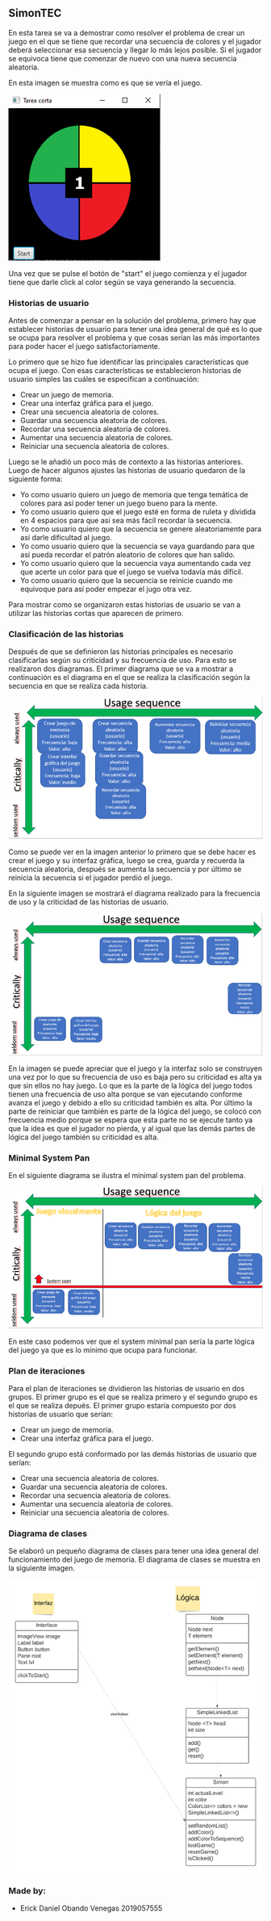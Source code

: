 ## SimonTEC

En esta tarea se va a demostrar como resolver el problema de crear un juego en el que se tiene que recordar una secuencia de colores y el jugador deberá seleccionar esa
secuencia y llegar lo más lejos posible. Si el jugador se equivoca tiene que comenzar de nuevo con una nueva secuencia aleatoria.

En esta imagen se muestra como es que se vería el juego.

![Interface](https://raw.githubusercontent.com/Soir31/Tarea-corta/main/Interface.PNG)

Una vez que se pulse el botón de "start" el juego comienza y el jugador tiene que darle click al color según se vaya generando la secuencia.

### Historias de usuario

Antes de comenzar a pensar en la solución del problema, primero hay que establecer historias de usuario para tener una idea general de qué es lo que se ocupa para resolver el
problema y que cosas serían las más importantes para poder hacer el juego satisfactoriamente.

Lo primero que se hizo fue identificar las principales características que ocupa el juego. Con esas características se establecieron historias de usuario simples las cuáles
se especifican a continuación:
* Crear un juego de memoria.
* Crear una interfaz gráfica para el juego.
* Crear una secuencia aleatoria de colores.
* Guardar una secuencia aleatoria de colores.
* Recordar una secuencia aleatoria de colores.
* Aumentar una secuencia aleatoria de colores.
* Reiniciar una secuencia aleatoria de colores.

Luego se le añadió un poco más de contexto a las historias anteriores. Luego de hacer algunos ajustes las historias de usuario quedaron de la siguiente forma:
* Yo como usuario quiero un juego de memoria que tenga temática de colores para así poder tener un juego bueno para la mente.
* Yo como usuario quiero que el juego esté en forma de ruleta y dividida en 4 espacios para que así sea más fácil recordar la secuencia.
* Yo como usuario quiero que la secuencia se genere aleatoriamente para así darle dificultad al juego.
* Yo como usuario quiero que la secuencia se vaya guardando para que así pueda recordar el patrón aleatorio de colores que han salido.
* Yo como usuario quiero que la secuencia vaya aumentando cada vez que acerte un color para que el juego se vuelva todavía más difícil.
* Yo como usuario quiero que la secuencia se reinicie cuando me equivoque para así poder empezar el jugo otra vez.

Para mostrar como se organizaron estas historias de usuario se van a utilizar las historias cortas que aparecen de primero.

### Clasificación de las historias

Después de que se definieron las historias principales es necesario clasificarlas según su criticidad y su frecuencia de uso. Para esto se realizaron dos diagramas. El primer
diagrama que se va a mostrar a continuación es el diagrama en el que se realiza la clasificación según la secuencia en que se realiza cada historia.

![Usage Sequence](https://raw.githubusercontent.com/Soir31/Tarea-corta/main/Usage_Sequence.PNG)

Como se puede ver en la imagen anterior lo primero que se debe hacer es crear el juego y su interfaz gráfica, luego se crea, guarda y recuerda la secuencia aleatoria, después se
aumenta la secuencia y por último se reinicia la secuencia si el jugador perdió el juego.

En la siguiente imagen se mostrará el diagrama realizado para la frecuencia de uso y la criticidad de las historias de usuario.

![Frequency and Criticity](https://raw.githubusercontent.com/Soir31/Tarea-corta/main/Criticidad.PNG)

En la imagen se puede apreciar que el juego y la interfaz solo se construyen una vez por lo que su frecuencia de uso es baja pero su criticidad es alta ya que sin ellos no hay
juego. Lo que es la parte de la lógica del juego todos tienen una frecuencia de uso alta porque se van ejecutando conforme avanza el juego y debido a ello su criticidad también
es alta. Por último la parte de reiniciar que también es parte de la lógica del juego, se colocó con frecuencia medio porque se espera que esta parte no se ejecute tanto ya que
la idea es que el jugador no pierda, y al igual que las demás partes de lógica del juego también su criticidad es alta.

### Minimal System Pan

En el siguiente diagrama se ilustra el minimal system pan del problema.

![Minimal System Pan](https://raw.githubusercontent.com/Soir31/Tarea-corta/main/Minimal.PNG)

En este caso podemos ver que el system minimal pan sería la parte lógica del juego ya que es lo mínimo que ocupa para funcionar.

### Plan de iteraciones

Para el plan de iteraciones se dividieron las historias de usuario en dos grupos. El primer grupo es el que se realiza primero y el segundo grupo es el que se realiza depués.
El primer grupo estaría compuesto por dos historias de usuario que serían:
* Crear un juego de memoria.
* Crear una interfaz gráfica para el juego.

El segundo grupo está conformado por las demás historias de usuario que serían:
* Crear una secuencia aleatoria de colores.
* Guardar una secuencia aleatoria de colores.
* Recordar una secuencia aleatoria de colores.
* Aumentar una secuencia aleatoria de colores.
* Reiniciar una secuencia aleatoria de colores.

### Diagrama de clases

Se elaboró un pequeño diagrama de clases para tener una idea general del funcionamiento del juego de memoria. El diagrama de clases se muestra en la siguiente imagen.

![Class Diagram](https://raw.githubusercontent.com/Soir31/Tarea-corta/main/Class%20Diagram.png)

### Made by:
* Erick Daniel Obando Venegas 2019057555
